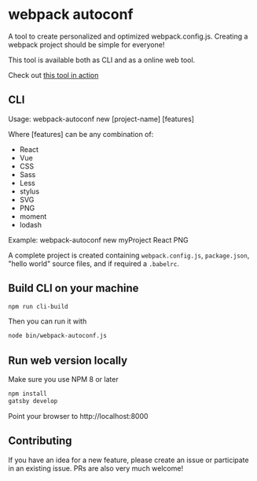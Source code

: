 # webpack autoconf

A tool to create personalized and optimized webpack.config.js. Creating a webpack project should be simple for everyone!

This tool is available both as CLI and as a online web tool.

Check out [this tool in action](https://webpack.jakoblind.no)

## CLI

Usage: webpack-autoconf new [project-name] [features]

Where [features] can be any combination of:
  - React
  - Vue
  - CSS
  - Sass
  - Less
  - stylus
  - SVG
  - PNG
  - moment
  - lodash

Example: webpack-autoconf new myProject React PNG

A complete project is created containing `webpack.config.js`, `package.json`, "hello world" source files, and if required a `.babelrc`.

## Build CLI on your machine

```sh
npm run cli-build
```

Then you can run it with

```sh
node bin/webpack-autoconf.js
```

## Run web version locally

Make sure you use NPM 8 or later

```sh
npm install
gatsby develop
```

Point your browser to http://localhost:8000

## Contributing

If you have an idea for a new feature, please create an issue or participate in an existing issue. PRs are also very much welcome!
